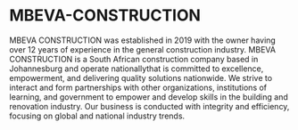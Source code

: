# MBEVA-CONSTRUCTION
MBEVA CONSTRUCTION was established in 2019 with the owner having over 12 years of experience in the general construction industry.
MBEVA CONSTRUCTION is a South African construction company based in Johannesburg and operate nationallythat is committed to excellence, empowerment, and delivering quality solutions nationwide.
We strive to interact and form partnerships with other organizations, institutions of learning, and government to empower and develop skills in the building and renovation industry.
Our business is conducted with integrity and efficiency, focusing on global and national industry trends.

